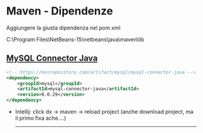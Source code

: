 # Maven - Dipendenze
Aggiungere la giusta dipendenza nel pom.xml

C:\Program Files\NetBeans-15\netbeans\java\maven\lib  

## [MySQL Connector Java](https://mvnrepository.com/artifact/mysql/mysql-connector-java)
```xml
<!-- https://mvnrepository.com/artifact/mysql/mysql-connector-java -->
<dependency>
    <groupId>mysql</groupId>
    <artifactId>mysql-connector-java</artifactId>
    <version>8.0.29</version>
</dependency>
```
- Intellij: click dx -> maven -> reload project (anche download project, ma il primo fixa ache....)

    ---
